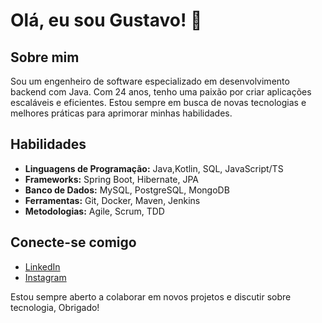 # Olá, eu sou Gustavo! 👋

## Sobre mim

Sou um engenheiro de software especializado em desenvolvimento backend com Java. Com 24 anos, tenho uma paixão por criar aplicações escaláveis e eficientes. Estou sempre em busca de novas tecnologias e melhores práticas para aprimorar minhas habilidades.

## Habilidades

- **Linguagens de Programação:** Java,Kotlin, SQL, JavaScript/TS
- **Frameworks:** Spring Boot, Hibernate, JPA
- **Banco de Dados:** MySQL, PostgreSQL, MongoDB
- **Ferramentas:** Git, Docker, Maven, Jenkins
- **Metodologias:** Agile, Scrum, TDD
## Conecte-se comigo

- [LinkedIn](https://www.linkedin.com/in/gustavo-pavao-6a3513325/)
- [Instagram](https://www.instagram.com/gustavo.pavaob/) 

Estou sempre aberto a colaborar em novos projetos e discutir sobre tecnologia, Obrigado!
